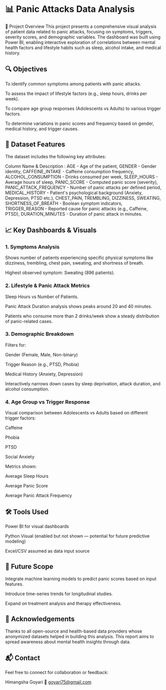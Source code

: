 
# 📊 Panic Attacks Data Analysis

🧠 Project Overview
This project presents a comprehensive visual analysis of patient data related to panic attacks, focusing on symptoms, triggers, severity scores, and demographic variables. The dashboard was built using Power BI, enabling interactive exploration of correlations between mental health factors and lifestyle habits such as sleep, alcohol intake, and medical history.

## 🔍 Objectives
To identify common symptoms among patients with panic attacks.

To assess the impact of lifestyle factors (e.g., sleep hours, drinks per week).

To compare age group responses (Adolescents vs Adults) to various trigger factors.

To determine variations in panic scores and frequency based on gender, medical history, and trigger causes.

## 📁 Dataset Features
The dataset includes the following key attributes:

Column Name	        &     Description :
AGE	                     - Age of the patient,
GENDER     	             - Gender identity,
CAFFEINE_INTAKE	         - Caffeine consumption frequency,
ALCOHOL_CONSUMPTION	     - Drinks consumed per week,
SLEEP_HOURS         	   - Average hours of sleep,
PANIC_SCORE   	         - Computed panic score (severity),
PANIC_ATTACK_FREQUENCY	 - Number of panic attacks per defined period,
MEDICAL_HISTORY	         - Patient's psychological background (Anxiety, Depression, PTSD etc.),
CHEST_PAIN, TREMBLING, 
DIZZINESS, SWEATING, 
SHORTNESS_OF_BREATH	     - Boolean symptom indicators,
TRIGGER_REASON	         - Reported cause for panic attacks (e.g., Caffeine, PTSD),
DURATION_MINUTES	       - Duration of panic attack in minutes.

## 📈 Key Dashboards & Visuals
### 1. Symptoms Analysis

Shows number of patients experiencing specific physical symptoms like dizziness, trembling, chest pain, sweating, and shortness of breath.

Highest observed symptom: Sweating (896 patients).

### 2. Lifestyle & Panic Attack Metrics

Sleep Hours vs Number of Patients.

Panic Attack Duration analysis shows peaks around 20 and 40 minutes.

Patients who consume more than 2 drinks/week show a steady distribution of panic-related cases.

### 3. Demographic Breakdown

Filters for:

Gender (Female, Male, Non-binary)

Trigger Reason (e.g., PTSD, Phobia)

Medical History (Anxiety, Depression)

Interactively narrows down cases by sleep deprivation, attack duration, and alcohol consumption.

### 4. Age Group vs Trigger Response

Visual comparison between Adolescents vs Adults based on different trigger factors:

Caffeine

Phobia

PTSD

Social Anxiety

Metrics shown:

Average Sleep Hours

Average Panic Score

Average Panic Attack Frequency

## 🛠 Tools Used
Power BI for visual dashboards

Python Visual (enabled but not shown — potential for future predictive modeling)

Excel/CSV assumed as data input source

## 📌 Future Scope
Integrate machine learning models to predict panic scores based on input features.

Introduce time-series trends for longitudinal studies.

Expand on treatment analysis and therapy effectiveness.

## 🙌 Acknowledgements
Thanks to all open-source and health-based data providers whose anonymized datasets helped in building this analysis. This report aims to spread awareness about mental health insights through data.

## 📬 Contact
Feel free to connect for collaboration or feedback:

Himangsha Goyari
📧 goyari75@gmail.com


